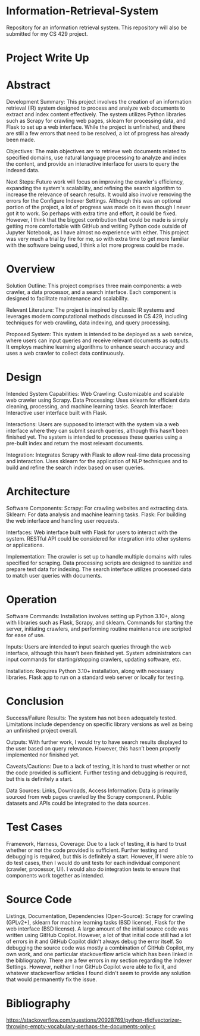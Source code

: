 # Information-Retrieval-System
Repository for an information retrieval system. This repository will also be submitted for my CS 429 project.

# Project Write Up

# Abstract
Development Summary: This project involves the creation of an information retrieval (IR) system designed to process and analyze web documents to extract and index content effectively. The system utilizes Python libraries such as Scrapy for crawling web pages, sklearn for processing data, and Flask to set up a web interface. While the project is unfinished, and there are still a few errors that need to be resolved, a lot of progress has already been made.

Objectives: The main objectives are to retrieve web documents related to specified domains, use natural language processing to analyze and index the content, and provide an interactive interface for users to query the indexed data.

Next Steps: Future work will focus on improving the crawler's efficiency, expanding the system's scalability, and refining the search algorithm to increase the relevance of search results. It would also involve removing the errors for the Configure Indexer Settings. Although this was an optional portion of the project, a lot of progress was made on it even though I never got it to work. So perhaps with extra time and effort, it could be fixed. However, I think that the biggest contribution that could be made is simply getting more comfortable with GitHub and writing Python code outside of Jupyter Notebook, as I have almost no experience with either. This project was very much a trial by fire for me, so with extra time to get more familiar with the software being used, I think a lot more progress could be made.


# Overview
Solution Outline: This project comprises three main components: a web crawler, a data processor, and a search interface. Each component is designed to facilitate maintenance and scalability.

Relevant Literature: The project is inspired by classic IR systems and leverages modern computational methods discussed in CS 429, including techniques for web crawling, data indexing, and query processing.

Proposed System: This system is intended to be deployed as a web service, where users can input queries and receive relevant documents as outputs. It employs machine learning algorithms to enhance search accuracy and uses a web crawler to collect data continuously.
# Design
Intended System Capabilities:
Web Crawling: Customizable and scalable web crawler using Scrapy.
Data Processing: Uses sklearn for efficient data cleaning, processing, and machine learning tasks.
Search Interface: Interactive user interface built with Flask.

Interactions:
Users are supposed to interact with the system via a web interface where they can submit search queries, although this hasn’t been finished yet.
The system is intended to processes these queries using a pre-built index and return the most relevant documents.

Integration:
Integrates Scrapy with Flask to allow real-time data processing and interaction.
Uses sklearn for the application of NLP techniques and to build and refine the search index based on user queries.


# Architecture
Software Components:
Scrapy: For crawling websites and extracting data.
Sklearn: For data analysis and machine learning tasks.
Flask: For building the web interface and handling user requests.

Interfaces:
Web interface built with Flask for users to interact with the system.
RESTful API could be considered for integration into other systems or applications.

Implementation:
The crawler is set up to handle multiple domains with rules specified for scraping.
Data processing scripts are designed to sanitize and prepare text data for indexing.
The search interface utilizes processed data to match user queries with documents.


# Operation
Software Commands:
Installation involves setting up Python 3.10+, along with libraries such as Flask, Scrapy, and sklearn.
Commands for starting the server, initiating crawlers, and performing routine maintenance are scripted for ease of use.

Inputs:
Users are intended to input search queries through the web interface, although this hasn’t been finished yet.
System administrators can input commands for starting/stopping crawlers, updating software, etc.

Installation:
Requires Python 3.10+ installation, along with necessary libraries.
Flask app to run on a standard web server or locally for testing.


# Conclusion
Success/Failure Results:
The system has not been adequately tested.
Limitations include dependency on specific library versions as well as being an unfinished project overall.

Outputs:
With further work, I would try to have search results displayed to the user based on query relevance. However, this hasn’t been properly implemented nor finished yet.

Caveats/Cautions:
Due to a lack of testing, it is hard to trust whether or not the code provided is sufficient. Further testing and debugging is required, but this is definitely a start.

Data Sources:
Links, Downloads, Access Information:
Data is primarily sourced from web pages crawled by the Scrapy component.
Public datasets and APIs could be integrated to the data sources.


# Test Cases
Framework, Harness, Coverage:
Due to a lack of testing, it is hard to trust whether or not the code provided is sufficient. Further testing and debugging is required, but this is definitely a start. However, if I were able to do test cases, then I would do unit tests for each individual component (crawler, processor, UI). I would also do integration tests to ensure that components work together as intended.


# Source Code
Listings, Documentation, Dependencies (Open-Source):
Scrapy for crawling (GPLv2+), sklearn for machine learning tasks (BSD license), Flask for the web interface (BSD license).
A large amount of the initial source code was written using GitHub Copilot. However, a lot of that initial code still had a lot of errors in it and GitHub Copilot didn't always debug the error itself. So debugging the source code was mostly a combination of GitHub Copilot, my own work, and one particular stackoverflow article which has been linked in the bibliography. There are a few errors in my section regarding the Indexer Settings. However, neither I nor GitHub Copilot were able to fix it, and whatever stackoverflow articles I found didn't seem to provide any solution that would permanently fix the issue.


# Bibliography
https://stackoverflow.com/questions/20928769/python-tfidfvectorizer-throwing-empty-vocabulary-perhaps-the-documents-only-c 
